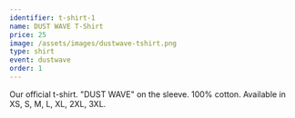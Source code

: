 ```yaml
---
identifier: t-shirt-1
name: DUST WAVE T-Shirt
price: 25
image: /assets/images/dustwave-tshirt.png
type: shirt
event: dustwave
order: 1
---
```

Our official t-shirt. "DUST WAVE" on the sleeve. 100% cotton. Available in XS, S, M, L, XL, 2XL, 3XL.